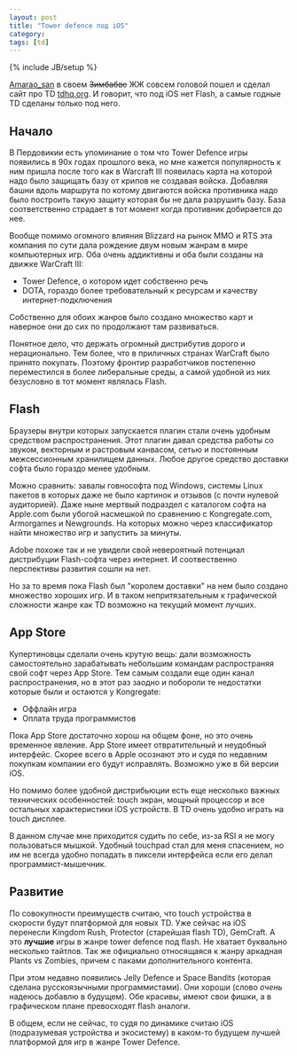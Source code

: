 ```yaml
---
layout: post
title: "Tower defence под iOS"
category: 
tags: [td]
---
```

{% include JB/setup %}

[Amarao_san](http://amarao-san.livejournal.com/) в своем <del>Зимбабве</del> ЖЖ совсем головой пошел и сделал сайт про TD [tdhq.org](http://tdhq.org/). И говорит, что под iOS нет Flash, а самые годные TD сделаны только под него.

## Начало

В Пердовикии есть упоминание о том что Tower Defence игры появились в 90х годах прошлого века, но мне кажется популярность к ним пришла после того как в Warcraft III появилась карта на которой надо было защищать базу от крипов не создавая войска. Добавляя башни вдоль маршрута по котому двигаются войска противника надо было построить такую защиту которая бы не дала разрушить базу. База соответственно страдает в тот момент когда противник добирается до нее.

Вообще помимо огомного влияния Blizzard на рынок MMO и RTS эта компания по сути дала рождение двум новым жанрам в мире компьютерных игр. Оба очень аддиктивны и оба были созданы на движке WarCraft III:

- Tower Defence, о котором идет собственно речь
- DOTA, гораздо более требовательный к ресурсам и качеству интернет-подключения

Собственно для обоих жанров было создано множество карт и наверное они до сих по продолжают там развиваться.

Понятное дело, что держать огромный дистрибутив дорого и нерационально. Тем более, что в приличных странах WarCraft было принято покупать. Поэтому фронтир разработчиков постепенно переместился в более либеральные среды, а самой удобной из них безусловно в тот момент являлась Flash. 

## Flash

Браузеры внутри которых запускается плагин стали очень удобным средством распространения. Этот плагин давал средства работы со звуком, векторным и растровым канвасом, сетью и постоянным межсессионным хранилищем данных. Любое другое средство доставки софта было гораздо менее удобным. 

Можно сравнить: завалы говнософта под Windows, системы Linux пакетов в которых даже не было картинок и отзывов (с почти нулевой аудиторией). Даже ныне мертвый подраздел с каталогом софта на Apple.com были убогой насмешкой по сравнению с Kongregate.com, Armorgames и Newgrounds. На которых можно через классификатор найти множество игр и запустить за минуты.

Adobe похоже так и не увидели свой невероятный потенциал дистрибуции  Flash-софта через интернет. И соотвественно перспективы развития сошли на нет.

Но за то время пока Flash был "королем доставки" на нем было создано множество хороших игр. И в таком непритязательным к графической сложности жанре как TD возможно на текущий момент лучших.

## App Store

Купертиновцы сделали очень крутую вещь: дали возможность самостоятельно зарабатывать небольшим командам распространяя свой софт через App Store. Тем самым создали еще один канал распространения, но в этот раз заодно и побороли те недостатки которые были и остаются у Kongregate:

- Оффлайн игра
- Оплата труда программистов

Пока App Store достаточно хорош на общем фоне, но это очень временное явление. App Store имеет отвратительный и неудобный интерфейс. Скорее всего в Apple осознают это и судя по недавним покупкам компании его будут исправлять. Возможно уже в 6й версии iOS.

Но помимо более удобной дистрибьюции есть еще несколько важных технических особенностей: touch экран, мощный процессор и все остальных характеристики iOS устройств. В TD очень удобно играть на touch дисплее. 

В данном случае мне приходится судить по себе, из-за RSI я не могу пользоваться мышкой. Удобный touchpad стал для меня спасением, но им не всегда удобно попадать в пиксели интерфейса если его делал программист-мышечник. 

## Развитие

По совокупности преимуществ считаю, что touch устройства в скорости будут платформой для новых TD. Уже сейчас на iOS перенесли Kingdom Rush, Protector (старейшая flash TD), GemCraft. А это **лучшие** игры в жанре tower defence под flash. Не хватает буквально несколько тайтлов. Так же официально относящаяся к жанру аркадная Plants vs Zombies, причем с паками дополнительного контента.

При этом недавно появились Jelly Defence и Space Bandits (которая сделана русскоязычными программистами). Они хороши (слово *очень* надеюсь добавлю в будущем). Обе красивы, имеют свои фишки, а в графическом плане превосходят flash аналоги.

В общем, если не сейчас, то судя по динамике считаю iOS (подразумевая устройства и экосистему) в каком-то будущем лучшей платформой для игр в жанре Tower Defence.
